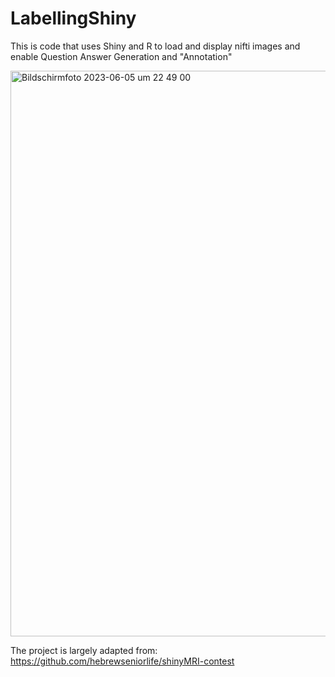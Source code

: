 # LabellingShiny
This is code that uses Shiny and R to load and display nifti images and enable Question Answer Generation and "Annotation" 


<img width="905" alt="Bildschirmfoto 2023-06-05 um 22 49 00" src="https://github.com/MaximilianLindholz/LabellingShiny/assets/63144815/950b04c1-320d-4ca1-bbd2-6a909bf61257">



The project is largely adapted from: https://github.com/hebrewseniorlife/shinyMRI-contest
